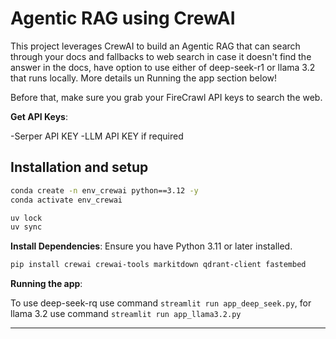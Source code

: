 
# Agentic RAG using CrewAI

This project leverages CrewAI to build an Agentic RAG that can search through your docs and fallbacks to web search in case it doesn't find the answer in the docs, have option to use either of deep-seek-r1 or llama 3.2 that runs locally. More details un Running the app section below!

Before that, make sure you grab your FireCrawl API keys to search the web.

**Get API Keys**:

-Serper API KEY
-LLM API KEY if required

## Installation and setup
```bash
conda create -n env_crewai python==3.12 -y
conda activate env_crewai
```


```bash
uv lock
uv sync
```

**Install Dependencies**:
   Ensure you have Python 3.11 or later installed.
   ```bash
   pip install crewai crewai-tools markitdown qdrant-client fastembed
   ```

**Running the app**:

To use deep-seek-rq use command ``` streamlit run app_deep_seek.py ```, for llama 3.2 use command ``` streamlit run app_llama3.2.py ```

---

